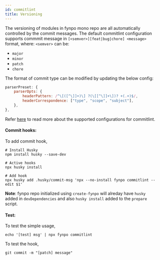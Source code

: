 ```yaml
---
id: commitlint
title: Versioning
---
```


The versioning of modules in fynpo mono repo are all automatically controlled by the commit messages. The default commitlint configuration supports commmit message in `[<semver>][feat|bug|chore] <message>` format, where:
   `<semver>` can be:

   - `major`
   - `minor`
   - `patch`
   - `chore`

The format of commit type can be modified by updating the below config:

```javaScript
parserPreset: {
    parserOpts: {
        headerPattern: /^\[([^\]]+)\] ?(\[[^\]]+\])? +(.+)$/,
        headerCorrespondence: ["type", "scope", "subject"],
    },
},
```

Refer [here](https://commitlint.js.org/#/reference-configuration) to read more about the supported configurations for commitlint.

#### Commit hooks:

To add commit hook,

```
# Install Husky
npm install husky --save-dev

# Active hooks
npx husky install

# Add hook
npx husky add .husky/commit-msg 'npx --no-install fynpo commitlint --edit $1'
```

**Note**: fynpo repo initialized using `create-fynpo` will alreday have `husky` added in `devDependencies` and also `husky install` added to the `prepare` script.

#### Test:

To test the simple usage,

```
echo '[test] msg' | npx fynpo commitlint
```

To test the hook,

```
git commit -m "[patch] message"
```